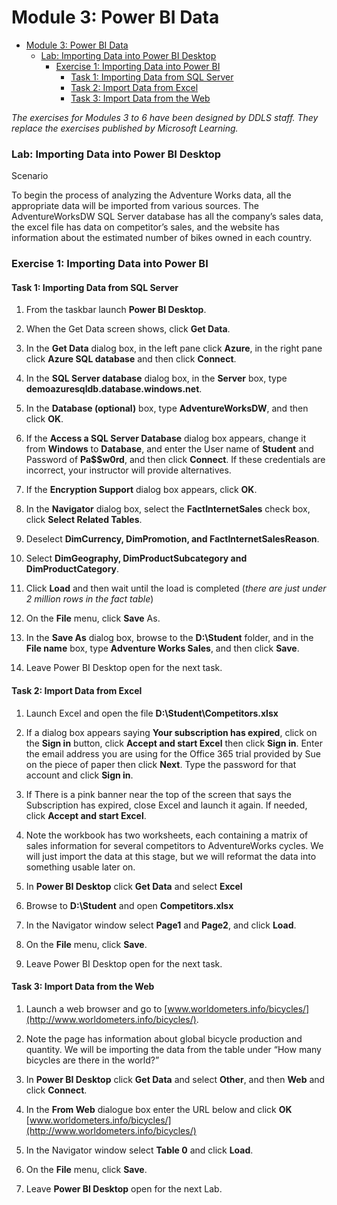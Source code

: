 # Module 3: Power BI Data

- [Module 3: Power BI Data](#module-3-power-bi-data)
    - [Lab: Importing Data into Power BI Desktop](#Lab-Importing-Data-into-Power-BI-Desktop)
        - [Exercise 1: Importing Data into Power BI](#Exercise-1-Importing-Data-into-Power-BI)
            - [Task 1: Importing Data from SQL Server](#Task-1-Importing-Data-from-SQL-Server)
            - [Task 2: Import Data from Excel](#Task-2-Import-Data-from-Excel)
            - [Task 3: Import Data from the Web](#Task-3-Import-Data-from-the-Web)
            

*The exercises for Modules 3 to 6 have been designed by DDLS staff.*
*They replace the exercises published by Microsoft Learning.*

### Lab: Importing Data into Power BI Desktop

Scenario

To begin the process of analyzing the Adventure Works data, all the
appropriate data will be imported from various sources. The
AdventureWorksDW SQL Server database has all the company’s sales data,
the excel file has data on competitor’s sales, and the website has
information about the estimated number of bikes owned in each country.

### Exercise 1: Importing Data into Power BI

#### Task 1: Importing Data from SQL Server

1.  From the taskbar launch **Power BI Desktop**.

2.  When the Get Data screen shows, click **Get Data**.

7. In the **Get Data** dialog box, in the left pane click **Azure**, in the right pane click **Azure SQL database** and then click **Connect**.

8. In the **SQL Server database** dialog box, in the **Server** box, type **demoazuresqldb.database.windows.net**.

9. In the **Database (optional)** box, type **AdventureWorksDW**, and then click **OK**.

6.  If the **Access a SQL Server Database** dialog box appears, change
    it from **Windows** to **Database**, and enter the User name of **Student**
    and Password of **Pa$$w0rd**, and then click **Connect**. 
    If these credentials are incorrect, your instructor will provide alternatives.

7.  If the **Encryption Support** dialog box appears, click **OK**.

8.  In the **Navigator** dialog box, select the **FactInternetSales**
    check box, click **Select Related Tables**.

9.  Deselect **DimCurrency, DimPromotion, and FactInternetSalesReason**.

10. Select **DimGeography, DimProductSubcategory and DimProductCategory**.

11. Click **Load** and then wait until the load is completed (*there are just under 2 million rows in the fact table*)

12. On the **File** menu, click **Save** As.

15. In the **Save As** dialog box, browse to the **D:\\Student** folder, and in the **File name** box, type **Adventure Works Sales**, and then click **Save**.

14. Leave Power BI Desktop open for the next task.

#### Task 2: Import Data from Excel

1.  Launch Excel and open the file **D:\\Student\\Competitors.xlsx**

2.  If a dialog box appears saying **Your subscription has expired**, click on the **Sign in** button, click **Accept and start Excel** then click **Sign in**.  Enter the email address you are using for the Office 365 trial provided by Sue on the piece of paper then click **Next**.  Type the password for that account and click **Sign in**.

3.  If There is a pink banner near the top of the screen that says the Subscription has expired, close Excel and launch it again.  If needed, click **Accept and start Excel**.

2.  Note the workbook has two worksheets, each containing a matrix of
    sales information for several competitors to AdventureWorks cycles.
    We will just import the data at this stage, but we will reformat the
    data into something usable later on.

3.  In **Power BI Desktop** click **Get Data** and select **Excel**

4.  Browse to **D:\\Student** and open **Competitors.xlsx**

5.  In the Navigator window select **Page1** and **Page2**, and click **Load**.

6.  On the **File** menu, click **Save**.

7.  Leave Power BI Desktop open for the next task.

#### Task 3: Import Data from the Web

1.  Launch a web browser and go to
    [www.worldometers.info/bicycles/](http://www.worldometers.info/bicycles/).

2.  Note the page has information about global bicycle production and
    quantity. We will be importing the data from the table under “How
    many bicycles are there in the world?”

3.  In **Power BI Desktop** click **Get Data** and select **Other**, and then **Web** and click **Connect**.

4.  In the **From Web** dialogue box enter the URL below and click **OK**
    [www.worldometers.info/bicycles/](http://www.worldometers.info/bicycles/)

5.  In the Navigator window select **Table 0** and click **Load**.

6.  On the **File** menu, click **Save**.

7.  Leave **Power BI Desktop** open for the next Lab.
